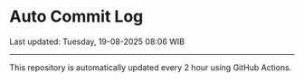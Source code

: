 # Auto Commit Log

Last updated: Tuesday, 19-08-2025 08:06 WIB

---

This repository is automatically updated every 2 hour using GitHub Actions.
